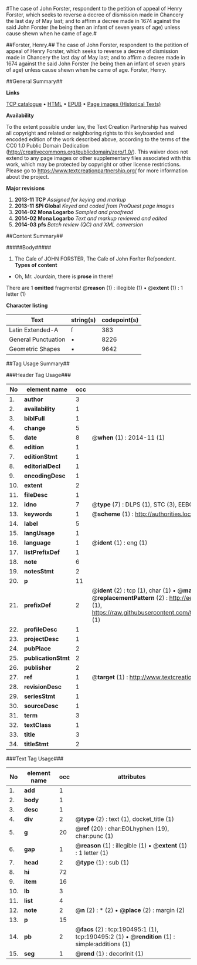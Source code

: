 #The case of John Forster, respondent to the petition of appeal of Henry Forster, which seeks to reverse a decree of dismission made in Chancery the last day of May last; and to affirm a decree made in 1674 against the said John Forster (he being then an infant of seven years of age) unless cause shewn when he came of age.#

##Forster, Henry.##
The case of John Forster, respondent to the petition of appeal of Henry Forster, which seeks to reverse a decree of dismission made in Chancery the last day of May last; and to affirm a decree made in 1674 against the said John Forster (he being then an infant of seven years of age) unless cause shewn when he came of age.
Forster, Henry.

##General Summary##

**Links**

[TCP catalogue](http://www.ota.ox.ac.uk/tcp/)  • 
[HTML](http://tei.it.ox.ac.uk/tcp/Texts-HTML/free/B18/B18588.html)  • 
[EPUB](http://tei.it.ox.ac.uk/tcp/Texts-EPUB/free/B18/B18588.epub) • 
[Page images (Historical Texts)](https://historicaltexts.jisc.ac.uk/eebo-99887516e)

**Availability**

To the extent possible under law, the Text Creation Partnership has waived all copyright and related or neighboring rights to this keyboarded and encoded edition of the work described above, according to the terms of the CC0 1.0 Public Domain Dedication (http://creativecommons.org/publicdomain/zero/1.0/). This waiver does not extend to any page images or other supplementary files associated with this work, which may be protected by copyright or other license restrictions. Please go to https://www.textcreationpartnership.org/ for more information about the project.

**Major revisions**

1. __2013-11__ __TCP__ *Assigned for keying and markup*
1. __2013-11__ __SPi Global__ *Keyed and coded from ProQuest page images*
1. __2014-02__ __Mona Logarbo__ *Sampled and proofread*
1. __2014-02__ __Mona Logarbo__ *Text and markup reviewed and edited*
1. __2014-03__ __pfs__ *Batch review (QC) and XML conversion*

##Content Summary##

#####Body#####

1. The Caſe of JOHN FORSTER,
The Caſe of John Forſter Reſpondent.
**Types of content**

  * Oh, Mr. Jourdain, there is **prose** in there!

There are 1 **omitted** fragments! 
 @__reason__ (1) : illegible (1)  •  @__extent__ (1) : 1 letter (1)

**Character listing**


|Text|string(s)|codepoint(s)|
|---|---|---|
|Latin Extended-A|ſ|383|
|General Punctuation|•|8226|
|Geometric Shapes|▪|9642|

##Tag Usage Summary##

###Header Tag Usage###

|No|element name|occ|attributes|
|---|---|---|---|
|1.|__author__|3||
|2.|__availability__|1||
|3.|__biblFull__|1||
|4.|__change__|5||
|5.|__date__|8| @__when__ (1) : 2014-11 (1)|
|6.|__edition__|1||
|7.|__editionStmt__|1||
|8.|__editorialDecl__|1||
|9.|__encodingDesc__|1||
|10.|__extent__|2||
|11.|__fileDesc__|1||
|12.|__idno__|7| @__type__ (7) : DLPS (1), STC (3), EEBO-CITATION (1), PROQUEST (1), VID (1)|
|13.|__keywords__|1| @__scheme__ (1) : http://authorities.loc.gov/ (1)|
|14.|__label__|5||
|15.|__langUsage__|1||
|16.|__language__|1| @__ident__ (1) : eng (1)|
|17.|__listPrefixDef__|1||
|18.|__note__|6||
|19.|__notesStmt__|2||
|20.|__p__|11||
|21.|__prefixDef__|2| @__ident__ (2) : tcp (1), char (1)  •  @__matchPattern__ (2) : ([0-9\-]+):([0-9IVX]+) (1), (.+) (1)  •  @__replacementPattern__ (2) : http://eebo.chadwyck.com/downloadtiff?vid=$1&page=$2 (1), https://raw.githubusercontent.com/textcreationpartnership/Texts/master/tcpchars.xml#$1 (1)|
|22.|__profileDesc__|1||
|23.|__projectDesc__|1||
|24.|__pubPlace__|2||
|25.|__publicationStmt__|2||
|26.|__publisher__|2||
|27.|__ref__|1| @__target__ (1) : http://www.textcreationpartnership.org/docs/. (1)|
|28.|__revisionDesc__|1||
|29.|__seriesStmt__|1||
|30.|__sourceDesc__|1||
|31.|__term__|3||
|32.|__textClass__|1||
|33.|__title__|3||
|34.|__titleStmt__|2||


###Text Tag Usage###

|No|element name|occ|attributes|
|---|---|---|---|
|1.|__add__|1||
|2.|__body__|1||
|3.|__desc__|1||
|4.|__div__|2| @__type__ (2) : text (1), docket_title (1)|
|5.|__g__|20| @__ref__ (20) : char:EOLhyphen (19), char:punc (1)|
|6.|__gap__|1| @__reason__ (1) : illegible (1)  •  @__extent__ (1) : 1 letter (1)|
|7.|__head__|2| @__type__ (1) : sub (1)|
|8.|__hi__|72||
|9.|__item__|16||
|10.|__lb__|3||
|11.|__list__|4||
|12.|__note__|2| @__n__ (2) : * (2)  •  @__place__ (2) : margin (2)|
|13.|__p__|15||
|14.|__pb__|2| @__facs__ (2) : tcp:190495:1 (1), tcp:190495:2 (1)  •  @__rendition__ (1) : simple:additions (1)|
|15.|__seg__|1| @__rend__ (1) : decorInit (1)|
